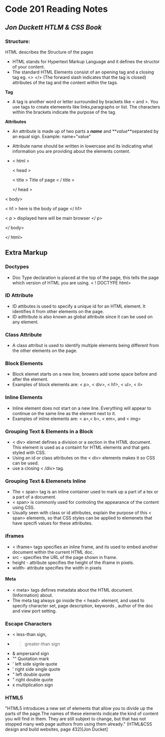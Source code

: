 # Code 201 Reading Notes

## *Jon Duckett HTLM & CSS Book*

### **Structure**:
HTML describes the Structure of the pages
- HTML stands for Hypertext Markup Language and it defines the structor of your content. 
- The standard HTML Elements consist of an opening tag and a closing tag eg. <> </> (The forward slash indicates that the tag is closed) attributes of the tag and the content within the tags.

**Tag**
- A tag is another word or letter surrounded by brackets like < and >. You use tags to create elemeents like links,paragraphs or list. The characters within the brackets indicate the purpose of the tag.

**Attributes**
- An attribute is made up of two parts a **_name_** and **_value_**separated by an equal sign. Example: name="value"
- Attribute name should be written in lowercase and its indicating what information you are providing about the elements content.

- < html >

  < head >

    < title >
 Title of page
    < / title >

    </ head >

< body> 

< h1 > here is the body of page </ h1>

< p > displayed here will be main browser </ p>

</ body>

</ html>

## Extra Markup

### Doctypes
- Doc Type declaration is placed at the top of the page, this tells the page which version of HTML you are using. < ! DOCTYPE html>

### ID Attribute
- ID attibutes is used to specify a unique id  for an HTML element. It identifies it from other elements on the page.
- ID adttribute is also known as global attribute since it can be used on any element.

### Class Attribute
- A class attribut is used to identify multiple elements being different from the other elements on the page.

### Block Elements
- Block elemet starts on a new line, browers add some space before and after the element. 
- Examples of block elements are: < p>, < div>, < h1>, < ul>, < il>

### Inline Elements
- Inline element does not start on a new line. Everything will appear to continue on the same line as the element next to it. 
- Examples of inline elements are: < a>,< b>, < em>, and < img>

### Grouping Text & Elements in a Block
- < div> elemet defines a division or a section in the HTML document. This element is used as a containt for HTML elements and that gets styled with CSS.
- Using an id or class attributes on the < div> elements makes it so CSS can be used.
- use a closing < /div> tag.

### Grouping Text & Elemenets Inline
- The < span> tag is an inline container used to mark up a part of a tex or a part of a document.
- < span> is commonly used for controling the appearance of the content using CSS.
- Usually seen with class or id attributes, explain the purpose of this < span> elements, so that CSS styles can be applied to elemenets that have specifi values for these attributes.

### iframes
- < iframe> tags specifies an inline frame, and its used to embed another document within the current HTML doc.
- src - specifies the URL of the page shown in frame.
- height - attribute specifies the height of the iframe in pixels.
- width- attribute specifies the width in pixels

#### Meta
- < meta> tags defines metadata about the HTML document. (Information) about.
- The meta tag always go inside the < head> element, and used to specify character set, page description, keywords , author of the doc and view port setting.

### Escape Characters
- < less-than sign,
- > greater-than sign
- & ampersand sign
- "" Quotation mark
- ' left side signle quote
- ' right side single quote
- " left double quote
- " right double quote
- x multiplication sign

### HTML5
"HTML5 introduces a new set of elements that allow you to divide up the parts of the page.The names of these elements indicate the kind of content you will find in them. They are still subjext to change, but that has not stopped many web page authors from using them already." (HTML&CSS design and build websites, page 432)[Jon Ducket]
 